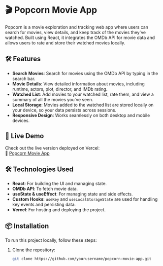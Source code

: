 # 🎬 Popcorn Movie App

Popcorn is a movie exploration and tracking web app where users can search for movies, view details, and keep track of the movies they've watched. Built using React, it integrates the OMDb API for movie data and allows users to rate and store their watched movies locally.

## 🛠️ Features

- **Search Movies**: Search for movies using the OMDb API by typing in the search bar.
- **Movie Details**: View detailed information about movies, including runtime, actors, plot, director, and IMDb rating.
- **Watched List**: Add movies to your watched list, rate them, and view a summary of all the movies you've seen.
- **Local Storage**: Movies added to the watched list are stored locally on your device, so your data persists across sessions.
- **Responsive Design**: Works seamlessly on both desktop and mobile devices.

## 🚀 Live Demo

Check out the live version deployed on Vercel:  
🔗 [Popcorn Movie App](https://popcorn-ey63ctspp-hoggscripts-projects.vercel.app/)

## 🛠️ Technologies Used

- **React**: For building the UI and managing state.
- **OMDb API**: To fetch movie data.
- **useState & useEffect**: For managing state and side effects.
- **Custom Hooks**: `useKey` and `useLocalStorageState` are used for handling key events and persisting data.
- **Vercel**: For hosting and deploying the project.

## 📦 Installation

To run this project locally, follow these steps:

1. Clone the repository:
   ```bash
   git clone https://github.com/yourusername/popcorn-movie-app.git

